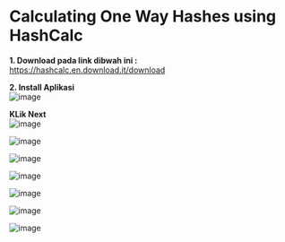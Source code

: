 # Calculating One Way Hashes using HashCalc

**1. Download pada link dibwah ini :**  
  https://hashcalc.en.download.it/download 

**2. Install Aplikasi**  
![image](https://github.com/user-attachments/assets/0d76cd75-c852-48b5-bae1-dff96b4383de)  

**KLik Next**  
![image](https://github.com/user-attachments/assets/eb0fe2d6-d081-403c-a21b-d57d16338f2f)  

![image](https://github.com/user-attachments/assets/552be366-f7b2-407d-8668-b2dd89be3c71)  

![image](https://github.com/user-attachments/assets/2dcc1166-7f42-4589-8e08-4df80304815b)  

![image](https://github.com/user-attachments/assets/a03c6a82-673f-443c-bfac-402b27f35847)  

![image](https://github.com/user-attachments/assets/1f4d2e6c-a307-4275-b67b-1439959385ad)  

![image](https://github.com/user-attachments/assets/b62212ef-4ebb-4caf-93c8-d8bd2f1c23c9)  

![image](https://github.com/user-attachments/assets/471373a2-de0c-4667-8804-d808af5309e7)  








